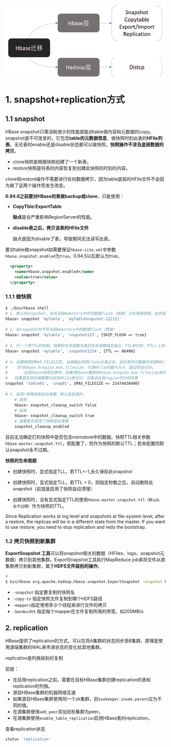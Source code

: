 

![img](HBase迁移笔记.assets/8bd3437f00d8ee078449d393e167c437.png)



# 1. snapshot+replication方式

## 1.1 snapshot

HBase snapshot只需消耗很少的性能就能对table做内容和元数据的copy。snapshot是不可改变的，它包含**table的元数据信息**、做快照时刻此表的**HFile列表**。无论表时enable还是disable状态都可以做快照，**快照操作不涉及底层数据的拷贝**。

- clone快照是根据快照创建了一个新表。
- restore快照是将表的内容恢复到创建此快照的时刻的内容。

clone和restore操作不需要进行任何数据拷贝，因为table底层的HFile文件不会因为做了这两个操作而发生改变。

**0.94.6之前要对HBase的表做backup或clone**，只能使用：

- **CopyTble**/**ExportTable**

  **缺点**是会严重影响RegionServer的性能。

- **disable表之后，拷贝该表的HFile文件**

  缺点是因为disable了表，导致期间无法读写此表。

要对table做snapshot如需要保证`hbase-site.xml`中参数`hbase.snapshot.enabled`为`true`。0.94.5以后默认为true。

```xml
  <property>
    <name>hbase.snapshot.enabled</name>
    <value>true</value>
  </property>
```

### 1.1.1 **做快照**

```bash
$ ./bin/hbase shell
# 1、默认的snapshot，会将当前memstore中的写数据flush（刷盘）之后再做快照，目的保证做出的快照中也包含此时刻内存中的数据。
hbase> snapshot 'myTable', 'myTableSnapshot-122112'

# 2、在snapshot时不将当前memstore中的数据flush（刷盘）
hbase> snapshot 'mytable', 'snapshot123', {SKIP_FLUSH => true}

# 3、打一个带TTL的快照，快照的生命周期与表的生命周期相互独立，TTL单位秒，TTL<-1也表示永久保存此snapshot
hbase> snapshot 'mytable', 'snapshot1234', {TTL => 86400}

# 4、设置快照的MAX_FILESIZE，当根据此快照clone出表之后，会在表的元数据中添加MAX_FILESIZE=此值，对应的配置
#    项为hbase.hregion.max.filesize，代表HFile的最大大小，超过则会切分。
#		当在hbase快照迁移中，如果源hbase集群的hbase.hregion.max.filesize源大于目的，那么会导致打的快照对应的HFile会很大
#   结果是在目标端需要对这些HFile做切分，可能会出现region切分的风暴
snapshot 'table01', 'snap01', {MAX_FILESIZE => 21474836480}

# 5、启用/禁用快照自动清理，默认是启用的。
	# 禁用
	hbase> snapshot_cleanup_switch false
	# 启用
	hbase> snapshot_cleanup_switch true
	# 查看是否启用了快照自动清理
	snapshot_cleanup_enabled
```

目前无法确定打的快照中是否包含memstore中的数据。快照TTL相关参数`hbase.master.snapshot.ttl`，若配置了，则作为快照的默认TTL；若未配置则默认snapshot永不过期。

**快照的生命周期**

- 创建快照时，显式指定TLL，若TTL<-1,永久保存此snapshot

- 创建快照时，显式指定TLL，若TTL > 0，则指定秒数之后，自动删除此snapshot（前提是启用了快照自动清理）

- 创建快照时，没有显式指定TTL的使用`hbase.master.snapshot.ttl（默认0，永不过期）`作为快照的TTL。

  

Since Replication works at log level and snapshots at file-system level, after a restore, the replicas will be in a different state from the master. If you want to use restore, you need to stop replication and redo the bootstrap.

### 1.2 拷贝快照到新集群

**ExportSnapshot 工具**可以将snapshot相关的数据（HFiles、logs、snapshot元数据）拷贝到其他集群。ExportSnapshot工具执行MapReduce job来将文件从原集群拷贝到新集群，属于**HDFS文件级别的操作**。

```bash
# 
$ bin/hbase org.apache.hadoop.hbase.snapshot.ExportSnapshot -snapshot MySnapshot -copy-to hdfs://srv2:8082/hbase -mappers 16 -bandwidth 200
```

- `-snapshot` 指定要复制的快照名
- `-copy-to` 指定快照文件复制到哪个HDFS路径
- `-mappers`指定使用多少个线程来进行文件的拷贝
- `-bandwidth` 指定每个mapper在文件复制所用的带宽，如200MB/s

## 2. replication

HBase提供了replication的方式，可以在将A集群的状态同步至B集群。原理是使用源端集群的WAL来传递状态的变化给其他集群。

replication是列族级别的复制

前提：

- 在启用replication之前，需要在目标HBase集群创建replication的表和replication的列族。
- 源目HBase集群的机器网络互通
- 如果源目HBase集群使用同一个zk集群，则`zookeeper.znode.parent`应为不同的值。
- 在源集群使用`add_peer`添加目标集群为peer。
- 在源集群使用`enable_table_replication`启用HBase表的replication。



查看replication状态

```bash
status 'replication'
```





